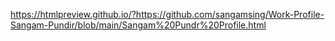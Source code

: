 https://htmlpreview.github.io/?https://github.com/sangamsing/Work-Profile-Sangam-Pundir/blob/main/Sangam%20Pundr%20Profile.html

